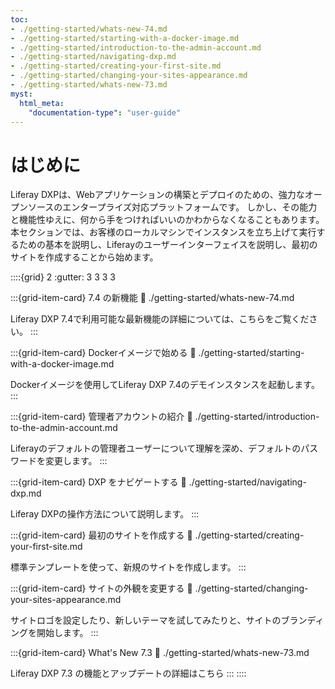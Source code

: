 ```yaml
---
toc:
- ./getting-started/whats-new-74.md
- ./getting-started/starting-with-a-docker-image.md
- ./getting-started/introduction-to-the-admin-account.md
- ./getting-started/navigating-dxp.md
- ./getting-started/creating-your-first-site.md
- ./getting-started/changing-your-sites-appearance.md
- ./getting-started/whats-new-73.md
myst:
  html_meta:
    "documentation-type": "user-guide"
---
```

# はじめに

Liferay DXPは、Webアプリケーションの構築とデプロイのための、強力なオープンソースのエンタープライズ対応プラットフォームです。 しかし、その能力と機能性ゆえに、何から手をつければいいのかわからなくなることもあります。 本セクションでは、お客様のローカルマシンでインスタンスを立ち上げて実行するための基本を説明し、Liferayのユーザーインターフェイスを説明し、最初のサイトを作成することから始めます。

::::{grid} 2
:gutter: 3 3 3 3

:::{grid-item-card}  7.4 の新機能
:link: ./getting-started/whats-new-74.md

Liferay DXP 7.4で利用可能な最新機能の詳細については、こちらをご覧ください。
:::

:::{grid-item-card} Dockerイメージで始める
:link: ./getting-started/starting-with-a-docker-image.md

Dockerイメージを使用してLiferay DXP 7.4のデモインスタンスを起動します。
:::

:::{grid-item-card} 管理者アカウントの紹介
:link: ./getting-started/introduction-to-the-admin-account.md

Liferayのデフォルトの管理者ユーザーについて理解を深め、デフォルトのパスワードを変更します。
:::

:::{grid-item-card} DXP をナビゲートする
:link: ./getting-started/navigating-dxp.md

Liferay DXPの操作方法について説明します。
:::

:::{grid-item-card} 最初のサイトを作成する
:link: ./getting-started/creating-your-first-site.md

標準テンプレートを使って、新規のサイトを作成します。
:::

:::{grid-item-card} サイトの外観を変更する
:link: ./getting-started/changing-your-sites-appearance.md

サイトロゴを設定したり、新しいテーマを試してみたりと、サイトのブランディングを開始します。
:::

:::{grid-item-card} What's New 7.3
:link: ./getting-started/whats-new-73.md

Liferay DXP 7.3 の機能とアップデートの詳細はこちら
:::
::::
